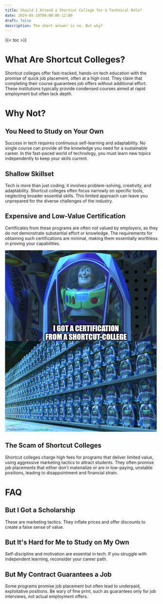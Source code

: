 ```yaml
---
title: Should I Attend a Shortcut College for a Technical Role?
date: 2024-05-10T00:00:00-12:00
draft: false 
description: The short answer is no. But why?
---
```


{{< toc >}}

# What Are Shortcut Colleges?
Shortcut colleges offer fast-tracked, hands-on tech education with the promise of quick job placement, often at a high cost. They claim that completing their course guarantees job offers without additional effort. These institutions typically provide condensed courses aimed at rapid employment but often lack depth.

# Why Not?
## You Need to Study on Your Own
Success in tech requires continuous self-learning and adaptability. No single course can provide all the knowledge you need for a sustainable career. In the fast-paced world of technology, you must learn new topics independently to keep your skills current.

## Shallow Skillset
Tech is more than just coding; it involves problem-solving, creativity, and adaptability. Shortcut colleges often focus narrowly on specific tools, neglecting broader essential skills. This limited approach can leave you unprepared for the diverse challenges of the industry.

## Expensive and Low-Value Certification
Certificates from these programs are often not valued by employers, as they do not demonstrate substantial effort or knowledge. The requirements for obtaining such certifications are minimal, making them essentially worthless in proving your capabilities.

![Buzz Lightyear Clones](img/buzz_lightyear_clones_i_got_certification_from_shortcut_college.jpg)

## The Scam of Shortcut Colleges
Shortcut colleges charge high fees for programs that deliver limited value, using aggressive marketing tactics to attract students. They often promise job placements that either don't materialize or are in low-paying, unstable positions, leading to disappointment and financial strain.

# FAQ
## But I Got a Scholarship
These are marketing tactics. They inflate prices and offer discounts to create a false sense of value.

## But It's Hard for Me to Study on My Own
Self-discipline and motivation are essential in tech. If you struggle with independent learning, reconsider your career path.

## But My Contract Guarantees a Job
Some programs promise job placement but often lead to underpaid, exploitative positions. Be wary of fine print, such as guarantees only for job interviews, not actual employment offers.
